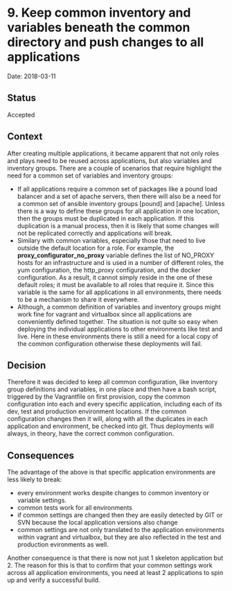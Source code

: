# 9. Keep common inventory and variables beneath the common directory and push changes to all applications

Date: 2018-03-11

## Status

Accepted

## Context

After creating multiple applications, it became apparent that not only roles and plays need to be reused across applications, but also variables and inventory groups.  There are a couple of scenarios that require highlight the need for a common set of variables and inventory groups:

* If all applications require a common set of packages like a pound load balancer and a set of apache servers, then there will also be a need for a common set of ansible inventory groups [pound] and [apache].  Unless there is a way to define these groups for all application in one location, then the groups must be duplicated in each application.  If this duplication is a manual process, then it is likely that some changes will not be replicated correctly and applications will break.
* Similary with common variables, especially those that need to live outside the default location for a role.  For example, the **proxy_configurator_no_proxy** variable defines the list of NO_PROXY hosts for an infrastructure and is used in a number of different roles, the yum configuration, the http_proxy configuration, and the docker configuration.  As a result, it cannot simply reside in the one of these default roles; it must be available to all roles that require it.  Since this variable is the same for all applications in all environments, there needs to be a mechanism to share it everywhere.
* Although, a common definition of variables and inventory groups might work fine for vagrant and virtualbox since all applications are conveniently defined together.  The situation is not quite so easy when deploying the individual applications to other environments like test and live.  Here in these environments there is still a need for a local copy of the common configuration otherwise these deployments will fail.

## Decision

Therefore it was decided to keep all common configuration, like inventory group definitions and variables, in one place and then have a bash script, triggered by the Vagrantfile on first provision,  copy the common configuration into each and every specific application, including each of its dev, test and production environment locations. If the common configuration changes then it will, along with all the duplicates in each application and environment, be checked into git.  Thus deployments will always, in theory, have the correct common configuration.

## Consequences

The advantage of the above is that specific application environments are less likely to break:

* every environment works despite changes to common inventory or variable settings.
* common tests work for all environments
* if common settings are changed then they are easily detected by GIT or SVN because the local application versions also change
* common settings are not only translated to the application environments within vagrant and virtualbox, but they are also reflected in the test and production evironments as well.

Another consequence is that there is now not just 1 skeleton application but 2.  The reason for this is that to confirm that your common settings work across all application environments, you need at least 2 applications to spin up and verify a successful build.
